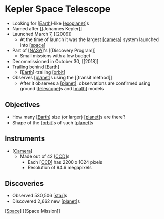 # Kepler Space Telescope

- Looking for [[Earth]]-like [[exoplanet]]s
- Named after [[Johannes Kepler]]
- Launched March 7, [[2009]]
  - At the time of launch it was the largest [[camera]] system launched into [[space]]
- Part of [[NASA]]'s [[Discovery Program]]
  - Small missions with a low budget
- Decommissioned in October 30, [[2018]]
- Trailing behind [[Earth]]
  - [[Earth]]-trailing [[orbit]]
- Observes [[planet]]s using the [[transit method]]
  - After it observes a [[planet]], observations are confirmed using ground [[telescope]]s and [[math]] models

## Objectives

- How many [[Earth]] size (or larger) [[planet]]s are there?
- Shape of the [[orbit]]s of such [[planet]]s

## Instruments

- [[Camera]]
  - Made out of 42 [[CCD]]s
    - Each [[CCD]] has 2200 x 1024 pixels
    - Resolution of 94.6 megapixels

## Discoveries

- Observed 530,506 [[star]]s
- Discovered 2,662 new [[planet]]s

[[Space]] [[Space Mission]]

[//begin]: # "Autogenerated link references for markdown compatibility"
[earth]: earth "Earth 🜨"
[exoplanet]: exoplanet "Exoplanet"
[johannes-kepler]: johannes-kepler "Johannes Kepler"
[camera]: camera "Camera"
[space]: space "Space"
[nasa]: nasa "NASA"
[orbit]: orbit "Orbit"
[planet]: planet "Planet"
[transit-method]: transit-method "Transit Method"
[telescope]: telescope "Telescope"
[math]: math "Math"
[ccd]: ccd "CCD (Charge-Coupled Device)"
[star]: star "Star"
[space-mission]: space-mission "Space Mission"
[//end]: # "Autogenerated link references"